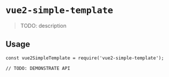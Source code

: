# `vue2-simple-template`

> TODO: description

## Usage

```
const vue2SimpleTemplate = require('vue2-simple-template');

// TODO: DEMONSTRATE API
```
